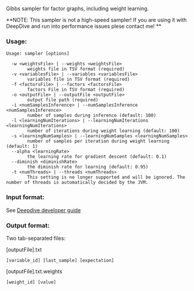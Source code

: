 Gibbs sampler for factor graphs, including weight learning.

**NOTE: This sampler is not a high-speed sampler! If you are using it with DeepDive and run into performance issues plese contact me! **

### Usage:

```
Usage: sampler [options]

  -w <weightsFile> | --weights <weightsFile>
        weights file in TSV format (required)
  -v <variablesFile> | --variables <variablesFile>
        variables file in TSV format (required)
  -f <factorsFile> | --factors <factorsFile>
        factors File in TSV format (required)
  -o <outputFile> | --outputFile <outputFile>
        output file path (required)
  -i <numSamplesInference> | --numSamplesInference <numSamplesInference>
        number of samples during inference (default: 100)
  -l <learningNumIterations> | --learningNumIterations <learningNumIterations>
        number of iterations during weight learning (default: 100)
  -s <learningNumSamples> | --learningNumSamples <learningNumSamples>
        number of samples per iteration during weight learning (default: 1)
  --alpha <learningRate>
        the learning rate for gradient descent (default: 0.1)
  --diminish <diminishRate>
        the diminish rate for learning (default: 0.95)
  -t <numThreads> | --threads <numThreads>
        This setting is no longer supported and will be ignored. The number of threads is automatically decided by the JVM.
```

### Input format:

See [Deepdive developer guide](http://deepdive.stanford.edu/doc/developer.html)

### Output format:

Two tab-separated files:

[outputFile].txt

```
[variable_id] [last_sample] [expectation]
```

[outputFile].txt.weights

```
[weight_id] [value]
```

